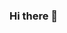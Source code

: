 ### Hi there 👋

<!--
**JasminePitts/JasminePitts** is a ✨ _special_ ✨ repository because its `README.md` (this file) appears on your GitHub profile.

Here are some ideas to get you started:

- 🔭 I’m currently working on my Business Analytics Nanodegree with Udacity 
- 🌱 I’m currently learning how to navigate tableau and create awesome dashboards
- 🤔 I’m looking for help with different coding languages
- 📫 How to reach me: jasminepitts71@gmail.com
- 😄 Pronouns: she/her
- ⚡ Fun fact: I've dabbled in cybersecurity, software engineering and project management
-->
